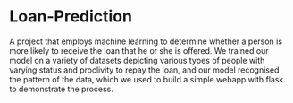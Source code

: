 # Loan-Prediction
A project that employs machine learning to determine whether a person is more likely to receive the loan that he or she is offered. We trained our model on a variety of datasets depicting various types of people with varying status and proclivity to repay the loan, and our model recognised the pattern of the data, which we used to build a simple webapp with flask to demonstrate the process.
